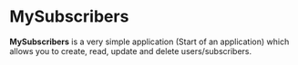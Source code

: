 # MySubscribers #

**MySubscribers** is a very simple application (Start of an application) which allows you to create, read, update and delete users/subscribers.
